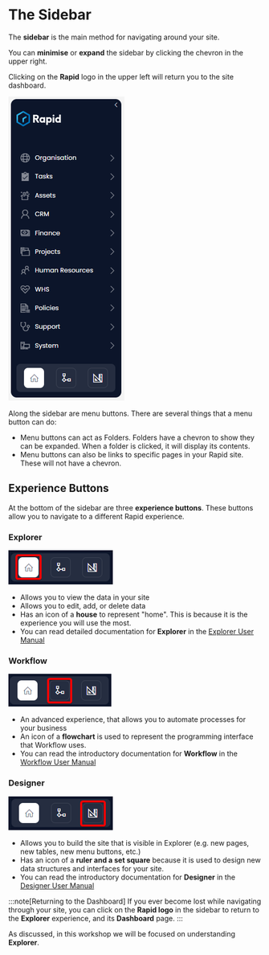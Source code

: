 # The Sidebar

The **sidebar** is the main method for navigating around your site.

You can **minimise** or **expand** the sidebar by clicking the chevron in the upper right.

Clicking on the **Rapid** logo in the upper left will return you to the site dashboard.

![A screenshot of a sidebar from Rapid Standard as an example. The sidebar is dark blue and has the Rapid name and logo at the top. Underneath are a list of menu items that will navigate the user. The menu items from top to bottom are: Organisation, Tasks, Assets, CRM, Finance, Projects, Human Resources, WHS, Policies, Support, and System. At the very bottom of the sidebar are buttons to navigate between core applications. This is explained further below.](<Explorer sidebar.png>)

Along the sidebar are menu buttons. There are several things that a menu button can do:

- Menu buttons can act as Folders. Folders have a chevron to show they can be expanded. When a folder is clicked, it will display its contents.
- Menu buttons can also be links to specific pages in your Rapid site. These will not have a chevron.

## Experience Buttons

At the bottom of the sidebar are three **experience buttons**. These buttons allow you to navigate to a different Rapid experience.

### Explorer

![A screenshot of the Explorer experience button at the bottom of the Sidebar. The screenshot is annotated with a red box to indicate the location and appearance of the button. The button contains an icon of a house.](<Explorer Nav.png>)

- Allows you to view the data in your site
- Allows you to edit, add, or delete data
- Has an icon of a **house** to represent "home". This is because it is the experience you will use the most.
- You can read detailed documentation for **Explorer** in the [Explorer User Manual](</docs/Rapid/User%20Manual/Explorer/navigating-explorer/>)

### Workflow

![A screenshot of the Workflow experience button at the bottom of the Sidebar. The screenshot is annotated with a red box to indicate the location and appearance of the button. The button contains an icon of a flowchart.](<Workflow Nav.png>)

- An advanced experience, that allows you to automate processes for your business
- An icon of a **flowchart** is used to represent the programming interface that Workflow uses.
- You can read the introductory documentation for **Workflow** in the [Workflow User Manual](</docs/Rapid/User%20Manual/Workflow/>)

### Designer

![A screenshot of the Designer experience button at the bottom of the Sidebar. The screenshot is annotated with a red box to indicate the location and appearance of the button. The button contains an icon of a ruler and set-square.](<Designer Nav.png>)

- Allows you to build the site that is visible in Explorer (e.g. new pages, new tables, new menu buttons, etc.)
- Has an icon of a **ruler and a set square** because it is used to design new data structures and interfaces for your site.
- You can read the introductory documentation for **Designer** in the [Designer User Manual](</docs/Rapid/User%20Manual/Designer/what-is-designer/>)

:::note[Returning to the Dashboard]
If you ever become lost while navigating through your site, you can click on the **Rapid logo** in the sidebar to return to the **Explorer** experience, and its **Dashboard** page.
:::

As discussed, in this workshop we will be focused on understanding **Explorer**.
